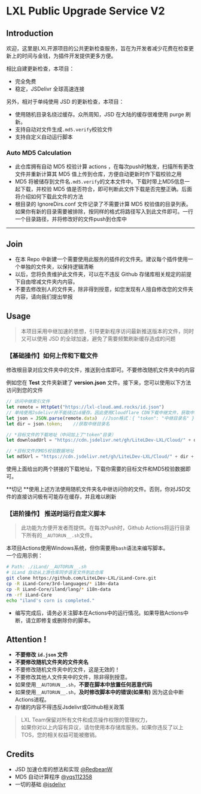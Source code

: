 # LXL Public Upgrade Service V2

## Introduction

欢迎，这里是LXL开源项目的公共更新检查服务，旨在为开发者减少花费在检查更新上的时间与金钱，为插件开发提供更多方便。

相比自建更新检查，本项目：

 - 完全免费
 - 稳定，JSDelivr 全球高速连接

另外，相对于单纯使用 JSD 的更新检查，本项目：
 - 使用随机目录名绕过缓存。众所周知，JSD 在大陆的缓存很难使用 purge 刷新。
 - 支持自动对文件生成`.md5.verify`校验文件
 - 支持自定义自动运行脚本

### Auto MD5 Calculation

- 此仓库拥有自动 MD5 校验计算 actions ，在每次push时触发，扫描所有更改文件并重新计算其 MD5 值上传到仓库，方便自动更新时作下载校验之用
- MD5 将被储存到文件名`.md5.verify`的文本文件中。下载时带上MD5信息一起下载，并校验 MD5 值是否符合，即可判断此文件下载是否完整正确。后面将介绍如何下载此文件的方法
- 根目录的 IgnoreDirs.conf 文件记录了不需要计算 MD5 校验值的目录列表。如果你有新的目录需要被排除，按同样的格式将路径写入到此文件即可。一行一个目录路径，并将修改好的文件push到仓库中

------

## Join

- 在本 Repo 中新建一个需要使用此服务的插件的文件夹。建议每个插件使用一个单独的文件夹，以保持逻辑清晰
- 以后，您将负责维护此文件夹，可以在不违反 Github 存储库相关规定的前提下自由增减文件夹内内容。
 - 不要去修改别人的文件夹，除非得到授意，如您发现有人擅自修改您的文件夹内容，请向我们提出举报

## Usage

> 本项目采用中继加速的思想，引导更新程序访问最新推送版本的文件，同时又可以使用 JSD 的全球加速，避免了需要频繁刷新缓存造成的问题

### 【基础操作】如何上传和下载文件

修改根目录对应文件夹中的文件，推送到仓库即可。不要修改随机文件夹中的内容

例如您在 **Test** 文件夹新建了 **version.json** 文件。接下来，您可以使用以下方法访问到您的文件

```javascript
// 访问中继索引文件
let remote = HttpGet("https://lxl-cloud.amd.rocks/id.json")
// 单纯使用Jsdelivr并不能绕过id缓存。因此使用Cloudflare CDN下载中继文件，获取中继目录名后再使用速度较快的Jsdelivr进行加速
let json = JSON.parse(remote.data)	//Json格式：{ "token": "中继目录名" }
let dir = json.token;	 //获取中继目录名

// *目标文件的下载地址（中间加上了"token"目录）
let downloadUrl = "https://cdn.jsdelivr.net/gh/LiteLDev-LXL/Cloud/" + dir + "/Test/version.json"

// *目标文件的MD5校验数据地址
let md5Url = "https://cdn.jsdelivr.net/gh/LiteLDev-LXL/Cloud/" + dir + "/Test/version.json.md5.verify"
```
使用上面给出的两个拼接的下载地址，下载你需要的目标文件和MD5校验数据即可。

**切记 **使用上述方法使用随机文件夹名中继访问你的文件。否则，你对JSD文件的直接访问极有可能存在缓存，并且难以刷新

### 【进阶操作】 推送时运行自定义脚本

 > 此功能为方便开发者而提供。在每次Push时，Github Actions将运行目录下所有的`__AUTORUN__.sh`文件。

 本项目Actions使用Windows系统，但你需要用`bash`语法来编写脚本。<br>
 一个应用示例：

 ```bash
 # Path: ./iLand/__AUTORUN__.sh
 # iLand 自动从上游仓库同步语言文件到此仓库
 git clone https://github.com/LiteLDev-LXL/iLand-Core.git
 cp -R iLand-Core/3rd-languages/* i18n-data
 cp -R iLand-Core/iland/lang/* i18n-data
 rm -rf iLand-Core
 echo "iland's corn is completed."
 ```
  - 编写完成后，请务必关注脚本在Actions中的运行情况。如果导致Actions中断，请立即修复或删除你的脚本。

## Attention !

 - **不要修改 `id.json` 文件**
 - **不要修改随机文件夹的文件夹名**
 - 不要修改随机文件夹中的文件，这是无效的！
 - 不要修改其他人文件夹中的文件，除非得到授意。
 - 如果使用`__AUTORUN__.sh`，**不要在脚本中放置任何恶意代码**
 - 如果使用`__AUTORUN__.sh`，**及时修改脚本中的错误(如果有)** 因为这会中断Actions进程。
 - 存储的内容不得违反Jsdelivr或Github相关政策

 > LXL Team保留对所有文件和成员操作权限的管理权力，<br>
 > 如果你对以上内容有异议，请勿使用本存储库服务。如果你违反了以上TOS，您的相关权益可能被撤销。

## Credits
 - JSD 加速仓库的想法和实现 [@RedbeanW](https://github.com/Redbeanw44602)
 - MD5 自动计算程序 [@yqs112358](https://github.com/yqs112358)
 - 一切的基础 [@jsdelivr](https://github.com/jsdelivr)